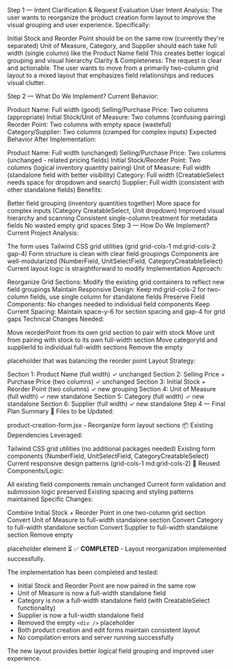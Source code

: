 Step 1 — Intent Clarification & Request Evaluation
User Intent Analysis: The user wants to reorganize the product creation form layout to improve the visual grouping and user experience. Specifically:

Initial Stock and Reorder Point should be on the same row (currently they're separated)
Unit of Measure, Category, and Supplier should each take full width (single column) like the Product Name field
This creates better logical grouping and visual hierarchy
Clarity & Completeness: The request is clear and actionable. The user wants to move from a primarily two-column grid layout to a mixed layout that emphasizes field relationships and reduces visual clutter.

Step 2 — What Do We Implement?
Current Behavior:

Product Name: Full width (good)
Selling/Purchase Price: Two columns (appropriate)
Initial Stock/Unit of Measure: Two columns (confusing pairing)
Reorder Point: Two columns with empty space (wasteful)
Category/Supplier: Two columns (cramped for complex inputs)
Expected Behavior After Implementation:

Product Name: Full width (unchanged)
Selling/Purchase Price: Two columns (unchanged - related pricing fields)
Initial Stock/Reorder Point: Two columns (logical inventory quantity pairing)
Unit of Measure: Full width (standalone field with better visibility)
Category: Full width (CreatableSelect needs space for dropdown and search)
Supplier: Full width (consistent with other standalone fields)
Benefits:

Better field grouping (inventory quantities together)
More space for complex inputs (Category CreatableSelect, Unit dropdown)
Improved visual hierarchy and scanning
Consistent single-column treatment for metadata fields
No wasted empty grid spaces
Step 3 — How Do We Implement?
Current Project Analysis:

The form uses Tailwind CSS grid utilities (grid grid-cols-1 md:grid-cols-2 gap-4)
Form structure is clean with clear field groupings
Components are well-modularized (NumberField, UnitSelectField, CategoryCreatableSelect)
Current layout logic is straightforward to modify
Implementation Approach:

Reorganize Grid Sections: Modify the existing grid containers to reflect new field groupings
Maintain Responsive Design: Keep md:grid-cols-2 for two-column fields, use single column for standalone fields
Preserve Field Components: No changes needed to individual field components
Keep Current Spacing: Maintain space-y-6 for section spacing and gap-4 for grid gaps
Technical Changes Needed:

Move reorderPoint from its own grid section to pair with stock
Move unit from pairing with stock to its own full-width section
Move categoryId and supplierId to individual full-width sections
Remove the empty <div /> placeholder that was balancing the reorder point
Layout Strategy:

Section 1: Product Name (full width) ✓ unchanged
Section 2: Selling Price + Purchase Price (two columns) ✓ unchanged
Section 3: Initial Stock + Reorder Point (two columns) ✓ new grouping
Section 4: Unit of Measure (full width) ✓ new standalone
Section 5: Category (full width) ✓ new standalone
Section 6: Supplier (full width) ✓ new standalone
Step 4 — Final Plan Summary
📁 Files to be Updated:

product-creation-form.jsx - Reorganize form layout sections
📦 Existing Dependencies Leveraged:

Tailwind CSS grid utilities (no additional packages needed)
Existing form components (NumberField, UnitSelectField, CategoryCreatableSelect)
Current responsive design patterns (grid-cols-1 md:grid-cols-2)
🔄 Reused Components/Logic:

All existing field components remain unchanged
Current form validation and submission logic preserved
Existing spacing and styling patterns maintained
Specific Changes:

Combine Initial Stock + Reorder Point in one two-column grid section
Convert Unit of Measure to full-width standalone section
Convert Category to full-width standalone section
Convert Supplier to full-width standalone section
Remove empty <div /> placeholder element
⏳ ✅ **COMPLETED** - Layout reorganization implemented successfully.

The implementation has been completed and tested:

- Initial Stock and Reorder Point are now paired in the same row
- Unit of Measure is now a full-width standalone field
- Category is now a full-width standalone field (with CreatableSelect functionality)
- Supplier is now a full-width standalone field
- Removed the empty `<div />` placeholder
- Both product creation and edit forms maintain consistent layout
- No compilation errors and server running successfully

The new layout provides better logical field grouping and improved user experience.
